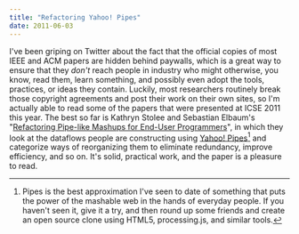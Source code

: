 ```yaml
---
title: "Refactoring Yahoo! Pipes"
date: 2011-06-03
---
```

I've been griping on Twitter about the fact that the official copies of most IEEE and ACM papers are hidden behind paywalls, which is a great way to ensure that they <em>don't</em> reach people in industry who might otherwise, you know, read them, learn something, and possibly even adopt the tools, practices, or ideas they contain. Luckily, most researchers routinely break those copyright agreements and post their work on their own sites, so I'm actually able to read some of the papers that were presented at ICSE 2011 this year.  The best so far is Kathryn Stolee and Sebastian Elbaum's "<a href="http://2011.icse-conferences.org/content/refactoring-pipe-mashups-end-user-programmers">Refactoring Pipe-like Mashups for End-User Programmers</a>", in which they look at the dataflows people are constructing using <a href="http://pipes.yahoo.com/pipes/">Yahoo! Pipes</a>[^1] and categorize ways of reorganizing them to eliminate redundancy, improve efficiency, and so on. It's solid, practical work, and the paper is a pleasure to read.

[^1]: Pipes is the best approximation I've seen to date of something that puts the power of the mashable web in the hands of everyday people.  If you haven't seen it, give it a try, and then round up some friends  and create an open source clone using HTML5, processing.js, and similar  tools.

